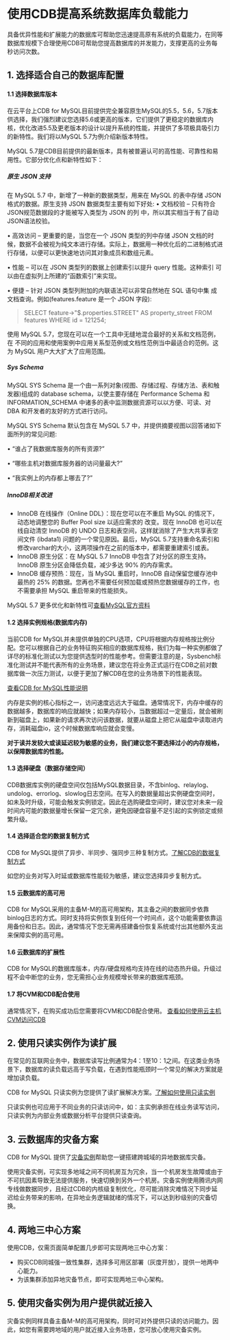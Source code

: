 # 使用CDB提高系统数据库负载能力

具备优异性能和扩展能力的数据库可帮助您迅速提高原有系统的负载能力，在同等数据库规模下合理使用CDB可帮助您提高数据库的并发能力，支撑更高的业务每秒访问次数。

## 1. 选择适合自己的数据库配置
#### 1.1 选择数据库版本
在云平台上CDB for MySQL目前提供完全兼容原生MySQL的5.5，5.6，5.7版本供选择，我们强烈建议您选择5.6或更高的版本，它们提供了更稳定的数据库内核，优化改进5.5及更老版本的设计以提升系统的性能，并提供了多项极具吸引力的新特性。我们将以MySQL 5.7为例介绍新版本特性。

MySQL 5.7是CDB目前提供的最新版本，具有被普遍认可的高性能、可靠性和易用性。它部分优化点和新特性如下：

##### 原生 JSON 支持
在 MySQL 5.7 中，新增了一种新的数据类型，用来在 MySQL 的表中存储 JSON 格式的数据。原生支持 JSON 数据类型主要有如下好处:
• 文档校验 – 只有符合JSON规范数据段的才能被写入类型为 JSON 的列 中，所以其实相当于有了自动JSON语法校验。

• 高效访问 – 更重要的是，当您在一个 JSON 类型的列中存储 JSON 文档的时候，数据不会被视为纯文本进行存储。实际上，数据用一种优化后的二进制格式进行存储，以便可以更快速地访问其对象成员和数组元素。

• 性能 – 可以在 JSON 类型列的数据上创建索引以提升 query 性能。这种索引 可以由在虚拟列上所建的“函数索引”来实现。

• 便捷 – 针对 JSON 类型列附加的内联语法可以非常自然地在 SQL 语句中集 成文档查询。例如(features.feature 是一个 JSON 字段):

> SELECT feature->"$.properties.STREET" AS property_street FROM features WHERE id = 121254;

使用 MySQL 5.7，您现在可以在一个工具中无缝地混合最好的关系和文档范例，在 不同的应用和使用案例中应用关系型范例或文档性范例当中最适合的范例。这为 MySQL 用户大大扩大了应用范围。

##### Sys Schema
MySQL SYS Schema 是一个由一系列对象(视图、存储过程、存储方法、表和触 发器)组成的 database schema，以使主要存储在 Performance Schema 和 INFORMATION_SCHEMA 中诸多的表中监测数据资源可以以方便、可读、对 DBA 和开发者的友好的方式进行访问。

MySQL SYS Schema 默认包含在 MySQL 5.7 中，并提供摘要视图以回答诸如下面所列的常见问题:

• “谁占了我数据库服务的所有资源?” 
	
• “哪些主机对数据库服务器的访问量最大?”

• “我实例上的内存都上哪去了?”

##### InnoDB相关改进
* InnoDB 在线操作（Online DDL）：现在您可以在不重启 MySQL 的情况下，动态地调整您的 Buffer Pool size 以适应需求的 改变。现在 InnoDB 也可以在线自动清空 InnoDB 的 UNDO 日志和表空间，这样就消除了产生大共享表空间文件 (ibdata1) 问题的一个常见原因。最后，MySQL 5.7支持重命名索引和修改varchar的大小，这两项操作在之前的版本中，都需要重建索引或表。
* InnoDB 原生分区：在 MySQL 5.7 InnoDB 中包含了对分区的原生支持。InnoDB 原生分区会降低负载，减少多达 90% 的内存需求。
* InnoDB 缓存预热：现在，当 MySQL 重启时，InnoDB 自动保留您缓存池中最热的 25% 的数据。您再也不需要任何预加载或预热您数据缓存的工作，也不需要承担 MySQL 重启带来的性能损失。

MySQL 5.7 更多优化和新特性可[查看MySQL官方资料](http://dev.mysql.com/doc/refman/5.7/en/mysql-nutshell.html)

#### 1.2 选择实例规格(数据库内存)
当前CDB for MySQL并未提供单独的CPU选项，CPU将根据内存规格按比例分配。您可以根据自己的业务特征购买相应的数据库规格，我们为每一种实例都做了详尽的标准化测试以为您提供选型时的性能参考。但需要注意的是，Sysbench标准化测试并不能代表所有的业务场景，建议您在将业务正式运行在CDB之前对数据库做一次压力测试，以便于更加了解CDB在您的业务场景下的性能表现。

[查看CDB for MySQL性能说明](http://tcecqpoc.fsphere.cn/document/product/236/8842)

内存是实例的核心指标之一，访问速度远远大于磁盘。通常情况下，内存中缓存的数据越多，数据库的响应就越快；如果内存较小，当数据超过一定量后，就会被刷新到磁盘上，如果新的请求再次访问该数据，就要从磁盘上把它从磁盘中读取进内存，消耗磁盘io，这个时候数据库响应就会变慢。

**对于读并发较大或读延迟较为敏感的业务，我们建议您不要选择过小的内存规格，以保障数据库的性能。**

#### 1.3 选择硬盘（数据存储空间）
CDB数据库实例的硬盘空间仅包括MySQL数据目录，不含binlog、relaylog、undolog、errorlog、slowlog日志空间。在写入的数据量超出实例硬盘空间时，如未及时升级，可能会触发实例锁定。因此在选购硬盘空间时，建议您对未来一段时间内可能的数据量增长保留一定冗余，避免因硬盘容量不足引起的实例锁定或频繁升级。

#### 1.4 选择适合您的数据复制方式
CDB for MySQL提供了异步、半同步、强同步三种复制方式。[了解CDB的数据复制方式](http://tcecqpoc.fsphere.cn/document/product/236/7913)

如您的业务对写入时延或数据库性能较为敏感，建议您选择异步复制方式。

#### 1.5 云数据库的高可用
CDB for MySQL采用的主备M-M的高可用架构，其主备之间的数据同步依靠binlog日志的方式。同时支持将实例恢复到任何一个时间点，这个功能需要依靠运用备份和日志。因此，通常情况下您无需再搭建备份恢复系统或付出其他额外支出来保障实例的高可用。

#### 1.6 云数据库的扩展性
CDB for MySQL的数据库版本，内存/硬盘规格均支持在线的动态热升级。升级过程不会中断您的业务，您无需担心业务规模增长带来的数据库瓶颈。

#### 1.7 将CVM和CDB配合使用
通常情况下，在购买成功后您需要将CVM和CDB配合使用。
[查看如何使用云主机CVM访问CDB](http://tcecqpoc.fsphere.cn/document/product/236/3130)

## 2. 使用只读实例作为读扩展
在常见的互联网业务中，数据库读写比例通常为4：1至10：1之间。在这类业务场景下，数据库的读负载远高于写负载，在遇到性能瓶颈时一个常见的解决方案就是增加读负载。

CDB for MySQL 只读实例为您提供了读扩展解决方案。[了解如何使用只读实例](http://tcecqpoc.fsphere.cn/document/product/236/7270)

只读实例也可应用于不同业务的只读访问中，如：主实例承担在线业务读写访问，只读实例为内部业务或数据分析平台提供只读查询。

## 3. 云数据库的灾备方案
CDB for MySQL 提供了[灾备实例](http://tcecqpoc.fsphere.cn/document/product/236/7272)帮助您一键搭建跨城域的异地数据库灾备。

使用灾备实例，可实现多地域之间不同机房互为冗余，当一个机房发生故障或由于不可抗因素导致无法提供服务，快速切换到另外一个机房。灾备实例使用腾讯内网专线做数据同步，且经过CDB的内核级复制优化，尽可能消除灾难情况下同步延迟给业务带来的影响，在异地业务逻辑就绪的情况下，可以达到秒级别的灾备切换。

## 4. 两地三中心方案
使用CDB，仅需页面简单配置几步即可实现两地三中心方案：

* 购买CDB同城强一致性集群，选择多可用区部署（灰度开放），提供一地两中心能力。
* 为该集群添加异地灾备节点，即可实现两地三中心架构。

## 5. 使用灾备实例为用户提供就近接入
灾备实例同样具备主备M-M的高可用架构，同时可对外提供只读的访问能力。因此，如您有需要跨地域的用户就近接入业务场景，您可放心使用灾备实例。

